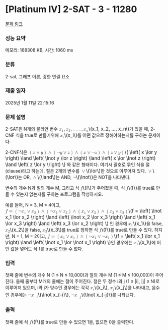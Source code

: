 # [Platinum IV] 2-SAT - 3 - 11280 

[문제 링크](https://www.acmicpc.net/problem/11280) 

### 성능 요약

메모리: 168308 KB, 시간: 1060 ms

### 분류

2-sat, 그래프 이론, 강한 연결 요소

### 제출 일자

2025년 1월 11일 22:15:16

### 문제 설명

<p>2-SAT은 N개의 불리언 변수 <mjx-container class="MathJax" jax="CHTML" style="font-size: 109%; position: relative;"><mjx-math class="MJX-TEX" aria-hidden="true"><mjx-msub><mjx-mi class="mjx-i"><mjx-c class="mjx-c1D465 TEX-I"></mjx-c></mjx-mi><mjx-script style="vertical-align: -0.15em;"><mjx-mn class="mjx-n" size="s"><mjx-c class="mjx-c31"></mjx-c></mjx-mn></mjx-script></mjx-msub><mjx-mo class="mjx-n"><mjx-c class="mjx-c2C"></mjx-c></mjx-mo><mjx-msub space="2"><mjx-mi class="mjx-i"><mjx-c class="mjx-c1D465 TEX-I"></mjx-c></mjx-mi><mjx-script style="vertical-align: -0.15em;"><mjx-mn class="mjx-n" size="s"><mjx-c class="mjx-c32"></mjx-c></mjx-mn></mjx-script></mjx-msub><mjx-mo class="mjx-n"><mjx-c class="mjx-c2C"></mjx-c></mjx-mo><mjx-mo class="mjx-n" space="2"><mjx-c class="mjx-c2E"></mjx-c></mjx-mo><mjx-mo class="mjx-n" space="2"><mjx-c class="mjx-c2E"></mjx-c></mjx-mo><mjx-mo class="mjx-n" space="2"><mjx-c class="mjx-c2E"></mjx-c></mjx-mo><mjx-mo class="mjx-n" space="2"><mjx-c class="mjx-c2C"></mjx-c></mjx-mo><mjx-msub space="2"><mjx-mi class="mjx-i"><mjx-c class="mjx-c1D465 TEX-I"></mjx-c></mjx-mi><mjx-script style="vertical-align: -0.15em;"><mjx-mi class="mjx-i" size="s"><mjx-c class="mjx-c1D45B TEX-I"></mjx-c></mjx-mi></mjx-script></mjx-msub></mjx-math><mjx-assistive-mml unselectable="on" display="inline"><math xmlns="http://www.w3.org/1998/Math/MathML"><msub><mi>x</mi><mn>1</mn></msub><mo>,</mo><msub><mi>x</mi><mn>2</mn></msub><mo>,</mo><mo>.</mo><mo>.</mo><mo>.</mo><mo>,</mo><msub><mi>x</mi><mi>n</mi></msub></math></mjx-assistive-mml><span aria-hidden="true" class="no-mathjax mjx-copytext">\(x_1, x_2, ..., x_n\)</span></mjx-container>가 있을 때, 2-CNF 식을 true로 만들기위해 <mjx-container class="MathJax" jax="CHTML" style="font-size: 109%; position: relative;"><mjx-math class="MJX-TEX" aria-hidden="true"><mjx-msub><mjx-mi class="mjx-i"><mjx-c class="mjx-c1D465 TEX-I"></mjx-c></mjx-mi><mjx-script style="vertical-align: -0.15em;"><mjx-mi class="mjx-i" size="s"><mjx-c class="mjx-c1D456 TEX-I"></mjx-c></mjx-mi></mjx-script></mjx-msub></mjx-math><mjx-assistive-mml unselectable="on" display="inline"><math xmlns="http://www.w3.org/1998/Math/MathML"><msub><mi>x</mi><mi>i</mi></msub></math></mjx-assistive-mml><span aria-hidden="true" class="no-mathjax mjx-copytext">\(x_i\)</span></mjx-container>를 어떤 값으로 정해야하는지를 구하는 문제이다.</p>

<p>2-CNF식은 <mjx-container class="MathJax" jax="CHTML" style="font-size: 109%; position: relative;"><mjx-math class="MJX-TEX" aria-hidden="true"><mjx-mrow><mjx-mo class="mjx-n"><mjx-c class="mjx-c28"></mjx-c></mjx-mo><mjx-mi class="mjx-i"><mjx-c class="mjx-c1D465 TEX-I"></mjx-c></mjx-mi><mjx-mo class="mjx-n" space="3"><mjx-c class="mjx-c2228"></mjx-c></mjx-mo><mjx-mi class="mjx-i" space="3"><mjx-c class="mjx-c1D466 TEX-I"></mjx-c></mjx-mi><mjx-mo class="mjx-n"><mjx-c class="mjx-c29"></mjx-c></mjx-mo></mjx-mrow><mjx-mo class="mjx-n" space="3"><mjx-c class="mjx-c2227"></mjx-c></mjx-mo><mjx-mrow space="3"><mjx-mo class="mjx-n"><mjx-c class="mjx-c28"></mjx-c></mjx-mo><mjx-mi class="mjx-n"><mjx-c class="mjx-cAC"></mjx-c></mjx-mi><mjx-mi class="mjx-i"><mjx-c class="mjx-c1D466 TEX-I"></mjx-c></mjx-mi><mjx-mo class="mjx-n" space="3"><mjx-c class="mjx-c2228"></mjx-c></mjx-mo><mjx-mi class="mjx-i" space="3"><mjx-c class="mjx-c1D467 TEX-I"></mjx-c></mjx-mi><mjx-mo class="mjx-n"><mjx-c class="mjx-c29"></mjx-c></mjx-mo></mjx-mrow><mjx-mo class="mjx-n" space="3"><mjx-c class="mjx-c2227"></mjx-c></mjx-mo><mjx-mrow space="3"><mjx-mo class="mjx-n"><mjx-c class="mjx-c28"></mjx-c></mjx-mo><mjx-mi class="mjx-i"><mjx-c class="mjx-c1D465 TEX-I"></mjx-c></mjx-mi><mjx-mo class="mjx-n" space="3"><mjx-c class="mjx-c2228"></mjx-c></mjx-mo><mjx-mi class="mjx-n" space="3"><mjx-c class="mjx-cAC"></mjx-c></mjx-mi><mjx-mi class="mjx-i"><mjx-c class="mjx-c1D467 TEX-I"></mjx-c></mjx-mi><mjx-mo class="mjx-n"><mjx-c class="mjx-c29"></mjx-c></mjx-mo></mjx-mrow><mjx-mo class="mjx-n" space="3"><mjx-c class="mjx-c2227"></mjx-c></mjx-mo><mjx-mrow space="3"><mjx-mo class="mjx-n"><mjx-c class="mjx-c28"></mjx-c></mjx-mo><mjx-mi class="mjx-i"><mjx-c class="mjx-c1D467 TEX-I"></mjx-c></mjx-mi><mjx-mo class="mjx-n" space="3"><mjx-c class="mjx-c2228"></mjx-c></mjx-mo><mjx-mi class="mjx-i" space="3"><mjx-c class="mjx-c1D466 TEX-I"></mjx-c></mjx-mi><mjx-mo class="mjx-n"><mjx-c class="mjx-c29"></mjx-c></mjx-mo></mjx-mrow></mjx-math><mjx-assistive-mml unselectable="on" display="inline"><math xmlns="http://www.w3.org/1998/Math/MathML"><mrow data-mjx-texclass="INNER"><mo data-mjx-texclass="OPEN">(</mo><mi>x</mi><mo>∨</mo><mi>y</mi><mo data-mjx-texclass="CLOSE">)</mo></mrow><mo>∧</mo><mrow data-mjx-texclass="INNER"><mo data-mjx-texclass="OPEN">(</mo><mi mathvariant="normal">¬</mi><mi>y</mi><mo>∨</mo><mi>z</mi><mo data-mjx-texclass="CLOSE">)</mo></mrow><mo>∧</mo><mrow data-mjx-texclass="INNER"><mo data-mjx-texclass="OPEN">(</mo><mi>x</mi><mo>∨</mo><mi mathvariant="normal">¬</mi><mi>z</mi><mo data-mjx-texclass="CLOSE">)</mo></mrow><mo>∧</mo><mrow data-mjx-texclass="INNER"><mo data-mjx-texclass="OPEN">(</mo><mi>z</mi><mo>∨</mo><mi>y</mi><mo data-mjx-texclass="CLOSE">)</mo></mrow></math></mjx-assistive-mml><span aria-hidden="true" class="no-mathjax mjx-copytext">\( \left( x \lor y \right) \land \left( \lnot y \lor z \right) \land \left( x \lor \lnot z \right) \land \left( z \lor y \right) \)</span></mjx-container> 와 같은 형태이다. 여기서 괄호로 묶인 식을 절(clause)라고 하는데, 절은 2개의 변수를 <mjx-container class="MathJax" jax="CHTML" style="font-size: 109%; position: relative;"><mjx-math class="MJX-TEX" aria-hidden="true"><mjx-mo class="mjx-n"><mjx-c class="mjx-c2228"></mjx-c></mjx-mo></mjx-math><mjx-assistive-mml unselectable="on" display="inline"><math xmlns="http://www.w3.org/1998/Math/MathML"><mo>∨</mo></math></mjx-assistive-mml><span aria-hidden="true" class="no-mathjax mjx-copytext">\(\lor\)</span></mjx-container>한 것으로 이루어져 있다. <mjx-container class="MathJax" jax="CHTML" style="font-size: 109%; position: relative;"><mjx-math class="MJX-TEX" aria-hidden="true"><mjx-mo class="mjx-n"><mjx-c class="mjx-c2228"></mjx-c></mjx-mo></mjx-math><mjx-assistive-mml unselectable="on" display="inline"><math xmlns="http://www.w3.org/1998/Math/MathML"><mo>∨</mo></math></mjx-assistive-mml><span aria-hidden="true" class="no-mathjax mjx-copytext">\(\lor\)</span></mjx-container>는 OR, <mjx-container class="MathJax" jax="CHTML" style="font-size: 109%; position: relative;"><mjx-math class="MJX-TEX" aria-hidden="true"><mjx-mo class="mjx-n"><mjx-c class="mjx-c2227"></mjx-c></mjx-mo></mjx-math><mjx-assistive-mml unselectable="on" display="inline"><math xmlns="http://www.w3.org/1998/Math/MathML"><mo>∧</mo></math></mjx-assistive-mml><span aria-hidden="true" class="no-mathjax mjx-copytext">\(\land\)</span></mjx-container>는 AND, <mjx-container class="MathJax" jax="CHTML" style="font-size: 109%; position: relative;"><mjx-math class="MJX-TEX" aria-hidden="true"><mjx-mi class="mjx-n"><mjx-c class="mjx-cAC"></mjx-c></mjx-mi></mjx-math><mjx-assistive-mml unselectable="on" display="inline"><math xmlns="http://www.w3.org/1998/Math/MathML"><mi mathvariant="normal">¬</mi></math></mjx-assistive-mml><span aria-hidden="true" class="no-mathjax mjx-copytext">\(\lnot\)</span></mjx-container>은 NOT을 나타낸다.</p>

<p>변수의 개수 N과 절의 개수 M, 그리고 식 <mjx-container class="MathJax" jax="CHTML" style="font-size: 109%; position: relative;"><mjx-math class="MJX-TEX" aria-hidden="true"><mjx-mi class="mjx-i"><mjx-c class="mjx-c1D453 TEX-I"></mjx-c></mjx-mi></mjx-math><mjx-assistive-mml unselectable="on" display="inline"><math xmlns="http://www.w3.org/1998/Math/MathML"><mi>f</mi></math></mjx-assistive-mml><span aria-hidden="true" class="no-mathjax mjx-copytext">\(f\)</span></mjx-container>가 주어졌을 때, 식 <mjx-container class="MathJax" jax="CHTML" style="font-size: 109%; position: relative;"><mjx-math class="MJX-TEX" aria-hidden="true"><mjx-mi class="mjx-i"><mjx-c class="mjx-c1D453 TEX-I"></mjx-c></mjx-mi></mjx-math><mjx-assistive-mml unselectable="on" display="inline"><math xmlns="http://www.w3.org/1998/Math/MathML"><mi>f</mi></math></mjx-assistive-mml><span aria-hidden="true" class="no-mathjax mjx-copytext">\(f\)</span></mjx-container>를 true로 만들 수 있는지 없는지를 구하는 프로그램을 작성하시오.</p>

<p>예를 들어, N = 3, M = 4이고, <mjx-container class="MathJax" jax="CHTML" style="font-size: 109%; position: relative;"><mjx-math class="MJX-TEX" aria-hidden="true"><mjx-mi class="mjx-i"><mjx-c class="mjx-c1D453 TEX-I"></mjx-c></mjx-mi><mjx-mo class="mjx-n" space="4"><mjx-c class="mjx-c3D"></mjx-c></mjx-mo><mjx-mrow space="4"><mjx-mo class="mjx-n"><mjx-c class="mjx-c28"></mjx-c></mjx-mo><mjx-mi class="mjx-n"><mjx-c class="mjx-cAC"></mjx-c></mjx-mi><mjx-msub><mjx-mi class="mjx-i"><mjx-c class="mjx-c1D465 TEX-I"></mjx-c></mjx-mi><mjx-script style="vertical-align: -0.15em;"><mjx-mn class="mjx-n" size="s"><mjx-c class="mjx-c31"></mjx-c></mjx-mn></mjx-script></mjx-msub><mjx-mo class="mjx-n" space="3"><mjx-c class="mjx-c2228"></mjx-c></mjx-mo><mjx-msub space="3"><mjx-mi class="mjx-i"><mjx-c class="mjx-c1D465 TEX-I"></mjx-c></mjx-mi><mjx-script style="vertical-align: -0.15em;"><mjx-mn class="mjx-n" size="s"><mjx-c class="mjx-c32"></mjx-c></mjx-mn></mjx-script></mjx-msub><mjx-mo class="mjx-n"><mjx-c class="mjx-c29"></mjx-c></mjx-mo></mjx-mrow><mjx-mo class="mjx-n" space="3"><mjx-c class="mjx-c2227"></mjx-c></mjx-mo><mjx-mrow space="3"><mjx-mo class="mjx-n"><mjx-c class="mjx-c28"></mjx-c></mjx-mo><mjx-mi class="mjx-n"><mjx-c class="mjx-cAC"></mjx-c></mjx-mi><mjx-msub><mjx-mi class="mjx-i"><mjx-c class="mjx-c1D465 TEX-I"></mjx-c></mjx-mi><mjx-script style="vertical-align: -0.15em;"><mjx-mn class="mjx-n" size="s"><mjx-c class="mjx-c32"></mjx-c></mjx-mn></mjx-script></mjx-msub><mjx-mo class="mjx-n" space="3"><mjx-c class="mjx-c2228"></mjx-c></mjx-mo><mjx-msub space="3"><mjx-mi class="mjx-i"><mjx-c class="mjx-c1D465 TEX-I"></mjx-c></mjx-mi><mjx-script style="vertical-align: -0.15em;"><mjx-mn class="mjx-n" size="s"><mjx-c class="mjx-c33"></mjx-c></mjx-mn></mjx-script></mjx-msub><mjx-mo class="mjx-n"><mjx-c class="mjx-c29"></mjx-c></mjx-mo></mjx-mrow><mjx-mo class="mjx-n" space="3"><mjx-c class="mjx-c2227"></mjx-c></mjx-mo><mjx-mrow space="3"><mjx-mo class="mjx-n"><mjx-c class="mjx-c28"></mjx-c></mjx-mo><mjx-msub><mjx-mi class="mjx-i"><mjx-c class="mjx-c1D465 TEX-I"></mjx-c></mjx-mi><mjx-script style="vertical-align: -0.15em;"><mjx-mn class="mjx-n" size="s"><mjx-c class="mjx-c31"></mjx-c></mjx-mn></mjx-script></mjx-msub><mjx-mo class="mjx-n" space="3"><mjx-c class="mjx-c2228"></mjx-c></mjx-mo><mjx-msub space="3"><mjx-mi class="mjx-i"><mjx-c class="mjx-c1D465 TEX-I"></mjx-c></mjx-mi><mjx-script style="vertical-align: -0.15em;"><mjx-mn class="mjx-n" size="s"><mjx-c class="mjx-c33"></mjx-c></mjx-mn></mjx-script></mjx-msub><mjx-mo class="mjx-n"><mjx-c class="mjx-c29"></mjx-c></mjx-mo></mjx-mrow><mjx-mo class="mjx-n" space="3"><mjx-c class="mjx-c2227"></mjx-c></mjx-mo><mjx-mrow space="3"><mjx-mo class="mjx-n"><mjx-c class="mjx-c28"></mjx-c></mjx-mo><mjx-msub><mjx-mi class="mjx-i"><mjx-c class="mjx-c1D465 TEX-I"></mjx-c></mjx-mi><mjx-script style="vertical-align: -0.15em;"><mjx-mn class="mjx-n" size="s"><mjx-c class="mjx-c33"></mjx-c></mjx-mn></mjx-script></mjx-msub><mjx-mo class="mjx-n" space="3"><mjx-c class="mjx-c2228"></mjx-c></mjx-mo><mjx-msub space="3"><mjx-mi class="mjx-i"><mjx-c class="mjx-c1D465 TEX-I"></mjx-c></mjx-mi><mjx-script style="vertical-align: -0.15em;"><mjx-mn class="mjx-n" size="s"><mjx-c class="mjx-c32"></mjx-c></mjx-mn></mjx-script></mjx-msub><mjx-mo class="mjx-n"><mjx-c class="mjx-c29"></mjx-c></mjx-mo></mjx-mrow></mjx-math><mjx-assistive-mml unselectable="on" display="inline"><math xmlns="http://www.w3.org/1998/Math/MathML"><mi>f</mi><mo>=</mo><mrow data-mjx-texclass="INNER"><mo data-mjx-texclass="OPEN">(</mo><mi mathvariant="normal">¬</mi><msub><mi>x</mi><mn>1</mn></msub><mo>∨</mo><msub><mi>x</mi><mn>2</mn></msub><mo data-mjx-texclass="CLOSE">)</mo></mrow><mo>∧</mo><mrow data-mjx-texclass="INNER"><mo data-mjx-texclass="OPEN">(</mo><mi mathvariant="normal">¬</mi><msub><mi>x</mi><mn>2</mn></msub><mo>∨</mo><msub><mi>x</mi><mn>3</mn></msub><mo data-mjx-texclass="CLOSE">)</mo></mrow><mo>∧</mo><mrow data-mjx-texclass="INNER"><mo data-mjx-texclass="OPEN">(</mo><msub><mi>x</mi><mn>1</mn></msub><mo>∨</mo><msub><mi>x</mi><mn>3</mn></msub><mo data-mjx-texclass="CLOSE">)</mo></mrow><mo>∧</mo><mrow data-mjx-texclass="INNER"><mo data-mjx-texclass="OPEN">(</mo><msub><mi>x</mi><mn>3</mn></msub><mo>∨</mo><msub><mi>x</mi><mn>2</mn></msub><mo data-mjx-texclass="CLOSE">)</mo></mrow></math></mjx-assistive-mml><span aria-hidden="true" class="no-mathjax mjx-copytext">\(f =  \left( \lnot x_1 \lor x_2 \right) \land \left( \lnot x_2 \lor x_3 \right) \land \left( x_1 \lor x_3 \right) \land \left( x_3 \lor x_2 \right) \)</span></mjx-container> 인 경우에 <mjx-container class="MathJax" jax="CHTML" style="font-size: 109%; position: relative;"><mjx-math class="MJX-TEX" aria-hidden="true"><mjx-msub><mjx-mi class="mjx-i"><mjx-c class="mjx-c1D465 TEX-I"></mjx-c></mjx-mi><mjx-script style="vertical-align: -0.15em;"><mjx-mn class="mjx-n" size="s"><mjx-c class="mjx-c31"></mjx-c></mjx-mn></mjx-script></mjx-msub></mjx-math><mjx-assistive-mml unselectable="on" display="inline"><math xmlns="http://www.w3.org/1998/Math/MathML"><msub><mi>x</mi><mn>1</mn></msub></math></mjx-assistive-mml><span aria-hidden="true" class="no-mathjax mjx-copytext">\(x_1\)</span></mjx-container>을 false, <mjx-container class="MathJax" jax="CHTML" style="font-size: 109%; position: relative;"><mjx-math class="MJX-TEX" aria-hidden="true"><mjx-msub><mjx-mi class="mjx-i"><mjx-c class="mjx-c1D465 TEX-I"></mjx-c></mjx-mi><mjx-script style="vertical-align: -0.15em;"><mjx-mn class="mjx-n" size="s"><mjx-c class="mjx-c32"></mjx-c></mjx-mn></mjx-script></mjx-msub></mjx-math><mjx-assistive-mml unselectable="on" display="inline"><math xmlns="http://www.w3.org/1998/Math/MathML"><msub><mi>x</mi><mn>2</mn></msub></math></mjx-assistive-mml><span aria-hidden="true" class="no-mathjax mjx-copytext">\(x_2\)</span></mjx-container>을 false, <mjx-container class="MathJax" jax="CHTML" style="font-size: 109%; position: relative;"><mjx-math class="MJX-TEX" aria-hidden="true"><mjx-msub><mjx-mi class="mjx-i"><mjx-c class="mjx-c1D465 TEX-I"></mjx-c></mjx-mi><mjx-script style="vertical-align: -0.15em;"><mjx-mn class="mjx-n" size="s"><mjx-c class="mjx-c33"></mjx-c></mjx-mn></mjx-script></mjx-msub></mjx-math><mjx-assistive-mml unselectable="on" display="inline"><math xmlns="http://www.w3.org/1998/Math/MathML"><msub><mi>x</mi><mn>3</mn></msub></math></mjx-assistive-mml><span aria-hidden="true" class="no-mathjax mjx-copytext">\(x_3\)</span></mjx-container>를 true로 정하면 식 <mjx-container class="MathJax" jax="CHTML" style="font-size: 109%; position: relative;"><mjx-math class="MJX-TEX" aria-hidden="true"><mjx-mi class="mjx-i"><mjx-c class="mjx-c1D453 TEX-I"></mjx-c></mjx-mi></mjx-math><mjx-assistive-mml unselectable="on" display="inline"><math xmlns="http://www.w3.org/1998/Math/MathML"><mi>f</mi></math></mjx-assistive-mml><span aria-hidden="true" class="no-mathjax mjx-copytext">\(f\)</span></mjx-container>를 true로 만들 수 있다. 하지만, N = 1, M = 2이고, <mjx-container class="MathJax" jax="CHTML" style="font-size: 109%; position: relative;"><mjx-math class="MJX-TEX" aria-hidden="true"><mjx-mi class="mjx-i"><mjx-c class="mjx-c1D453 TEX-I"></mjx-c></mjx-mi><mjx-mo class="mjx-n" space="4"><mjx-c class="mjx-c3D"></mjx-c></mjx-mo><mjx-mrow space="4"><mjx-mo class="mjx-n"><mjx-c class="mjx-c28"></mjx-c></mjx-mo><mjx-msub><mjx-mi class="mjx-i"><mjx-c class="mjx-c1D465 TEX-I"></mjx-c></mjx-mi><mjx-script style="vertical-align: -0.15em;"><mjx-mn class="mjx-n" size="s"><mjx-c class="mjx-c31"></mjx-c></mjx-mn></mjx-script></mjx-msub><mjx-mo class="mjx-n" space="3"><mjx-c class="mjx-c2228"></mjx-c></mjx-mo><mjx-msub space="3"><mjx-mi class="mjx-i"><mjx-c class="mjx-c1D465 TEX-I"></mjx-c></mjx-mi><mjx-script style="vertical-align: -0.15em;"><mjx-mn class="mjx-n" size="s"><mjx-c class="mjx-c31"></mjx-c></mjx-mn></mjx-script></mjx-msub><mjx-mo class="mjx-n"><mjx-c class="mjx-c29"></mjx-c></mjx-mo></mjx-mrow><mjx-mo class="mjx-n" space="3"><mjx-c class="mjx-c2227"></mjx-c></mjx-mo><mjx-mrow space="3"><mjx-mo class="mjx-n"><mjx-c class="mjx-c28"></mjx-c></mjx-mo><mjx-mi class="mjx-n"><mjx-c class="mjx-cAC"></mjx-c></mjx-mi><mjx-msub><mjx-mi class="mjx-i"><mjx-c class="mjx-c1D465 TEX-I"></mjx-c></mjx-mi><mjx-script style="vertical-align: -0.15em;"><mjx-mn class="mjx-n" size="s"><mjx-c class="mjx-c31"></mjx-c></mjx-mn></mjx-script></mjx-msub><mjx-mo class="mjx-n" space="3"><mjx-c class="mjx-c2228"></mjx-c></mjx-mo><mjx-mi class="mjx-n" space="3"><mjx-c class="mjx-cAC"></mjx-c></mjx-mi><mjx-msub><mjx-mi class="mjx-i"><mjx-c class="mjx-c1D465 TEX-I"></mjx-c></mjx-mi><mjx-script style="vertical-align: -0.15em;"><mjx-mn class="mjx-n" size="s"><mjx-c class="mjx-c31"></mjx-c></mjx-mn></mjx-script></mjx-msub><mjx-mo class="mjx-n"><mjx-c class="mjx-c29"></mjx-c></mjx-mo></mjx-mrow></mjx-math><mjx-assistive-mml unselectable="on" display="inline"><math xmlns="http://www.w3.org/1998/Math/MathML"><mi>f</mi><mo>=</mo><mrow data-mjx-texclass="INNER"><mo data-mjx-texclass="OPEN">(</mo><msub><mi>x</mi><mn>1</mn></msub><mo>∨</mo><msub><mi>x</mi><mn>1</mn></msub><mo data-mjx-texclass="CLOSE">)</mo></mrow><mo>∧</mo><mrow data-mjx-texclass="INNER"><mo data-mjx-texclass="OPEN">(</mo><mi mathvariant="normal">¬</mi><msub><mi>x</mi><mn>1</mn></msub><mo>∨</mo><mi mathvariant="normal">¬</mi><msub><mi>x</mi><mn>1</mn></msub><mo data-mjx-texclass="CLOSE">)</mo></mrow></math></mjx-assistive-mml><span aria-hidden="true" class="no-mathjax mjx-copytext">\(f = \left( x_1 \lor x_1 \right) \land \left( \lnot x_1 \lor \lnot x_1 \right) \)</span></mjx-container>인 경우에는 <mjx-container class="MathJax" jax="CHTML" style="font-size: 109%; position: relative;"><mjx-math class="MJX-TEX" aria-hidden="true"><mjx-msub><mjx-mi class="mjx-i"><mjx-c class="mjx-c1D465 TEX-I"></mjx-c></mjx-mi><mjx-script style="vertical-align: -0.15em;"><mjx-mn class="mjx-n" size="s"><mjx-c class="mjx-c31"></mjx-c></mjx-mn></mjx-script></mjx-msub></mjx-math><mjx-assistive-mml unselectable="on" display="inline"><math xmlns="http://www.w3.org/1998/Math/MathML"><msub><mi>x</mi><mn>1</mn></msub></math></mjx-assistive-mml><span aria-hidden="true" class="no-mathjax mjx-copytext">\(x_1\)</span></mjx-container>에 어떤 값을 넣어도 식 f를 true로 만들 수 없다.</p>

### 입력 

 <p>첫째 줄에 변수의 개수 N (1 ≤ N ≤ 10,000)과 절의 개수 M (1 ≤ M ≤ 100,000)이 주어진다. 둘째 줄부터 M개의 줄에는 절이 주어진다. 절은 두 정수 i와 j (1 ≤ |i|, |j| ≤ N)로 이루어져 있으며, i와 j가 양수인 경우에는 각각 <mjx-container class="MathJax" jax="CHTML" style="font-size: 109%; position: relative;"><mjx-math class="MJX-TEX" aria-hidden="true"><mjx-msub><mjx-mi class="mjx-i"><mjx-c class="mjx-c1D465 TEX-I"></mjx-c></mjx-mi><mjx-script style="vertical-align: -0.15em;"><mjx-mi class="mjx-i" size="s"><mjx-c class="mjx-c1D456 TEX-I"></mjx-c></mjx-mi></mjx-script></mjx-msub></mjx-math><mjx-assistive-mml unselectable="on" display="inline"><math xmlns="http://www.w3.org/1998/Math/MathML"><msub><mi>x</mi><mi>i</mi></msub></math></mjx-assistive-mml><span aria-hidden="true" class="no-mathjax mjx-copytext">\(x_i\)</span></mjx-container>, <mjx-container class="MathJax" jax="CHTML" style="font-size: 109%; position: relative;"><mjx-math class="MJX-TEX" aria-hidden="true"><mjx-msub><mjx-mi class="mjx-i"><mjx-c class="mjx-c1D465 TEX-I"></mjx-c></mjx-mi><mjx-script style="vertical-align: -0.15em;"><mjx-mi class="mjx-i" size="s"><mjx-c class="mjx-c1D457 TEX-I"></mjx-c></mjx-mi></mjx-script></mjx-msub></mjx-math><mjx-assistive-mml unselectable="on" display="inline"><math xmlns="http://www.w3.org/1998/Math/MathML"><msub><mi>x</mi><mi>j</mi></msub></math></mjx-assistive-mml><span aria-hidden="true" class="no-mathjax mjx-copytext">\(x_j\)</span></mjx-container>를 나타내고, 음수인 경우에는 <mjx-container class="MathJax" jax="CHTML" style="font-size: 109%; position: relative;"><mjx-math class="MJX-TEX" aria-hidden="true"><mjx-mi class="mjx-n"><mjx-c class="mjx-cAC"></mjx-c></mjx-mi><mjx-msub><mjx-mi class="mjx-i"><mjx-c class="mjx-c1D465 TEX-I"></mjx-c></mjx-mi><mjx-script style="vertical-align: -0.15em;"><mjx-texatom size="s" texclass="ORD"><mjx-mo class="mjx-n"><mjx-c class="mjx-c2212"></mjx-c></mjx-mo><mjx-mi class="mjx-i"><mjx-c class="mjx-c1D456 TEX-I"></mjx-c></mjx-mi></mjx-texatom></mjx-script></mjx-msub></mjx-math><mjx-assistive-mml unselectable="on" display="inline"><math xmlns="http://www.w3.org/1998/Math/MathML"><mi mathvariant="normal">¬</mi><msub><mi>x</mi><mrow data-mjx-texclass="ORD"><mo>−</mo><mi>i</mi></mrow></msub></math></mjx-assistive-mml><span aria-hidden="true" class="no-mathjax mjx-copytext">\(\lnot x_{-i}\)</span></mjx-container>, <mjx-container class="MathJax" jax="CHTML" style="font-size: 109%; position: relative;"><mjx-math class="MJX-TEX" aria-hidden="true"><mjx-mi class="mjx-n"><mjx-c class="mjx-cAC"></mjx-c></mjx-mi><mjx-msub><mjx-mi class="mjx-i"><mjx-c class="mjx-c1D465 TEX-I"></mjx-c></mjx-mi><mjx-script style="vertical-align: -0.15em;"><mjx-texatom size="s" texclass="ORD"><mjx-mo class="mjx-n"><mjx-c class="mjx-c2212"></mjx-c></mjx-mo><mjx-mi class="mjx-i"><mjx-c class="mjx-c1D457 TEX-I"></mjx-c></mjx-mi></mjx-texatom></mjx-script></mjx-msub></mjx-math><mjx-assistive-mml unselectable="on" display="inline"><math xmlns="http://www.w3.org/1998/Math/MathML"><mi mathvariant="normal">¬</mi><msub><mi>x</mi><mrow data-mjx-texclass="ORD"><mo>−</mo><mi>j</mi></mrow></msub></math></mjx-assistive-mml><span aria-hidden="true" class="no-mathjax mjx-copytext">\(\lnot x_{-j}\)</span></mjx-container>를 나타낸다.</p>

### 출력 

 <p>첫째 줄에 식 <mjx-container class="MathJax" jax="CHTML" style="font-size: 109%; position: relative;"><mjx-math class="MJX-TEX" aria-hidden="true"><mjx-mi class="mjx-i"><mjx-c class="mjx-c1D453 TEX-I"></mjx-c></mjx-mi></mjx-math><mjx-assistive-mml unselectable="on" display="inline"><math xmlns="http://www.w3.org/1998/Math/MathML"><mi>f</mi></math></mjx-assistive-mml><span aria-hidden="true" class="no-mathjax mjx-copytext">\(f\)</span></mjx-container>를 true로 만들 수 있으면 1을, 없으면 0을 출력한다.</p>

